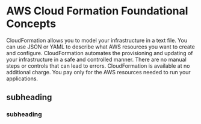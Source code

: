 # AWS Cloud Formation Foundational Concepts 
CloudFormation allows you to model your infrastructure in a text file. You can use JSON  or YAML  to describe what AWS resources you want to create and configure.
CloudFormation automates the provisioning and updating of your infrastructure in a safe and controlled manner. There are no manual steps or controls that can lead to errors.
CloudFormation is available at no additional charge. You pay only for the AWS resources needed to run your applications.

## subheading
### subheading

